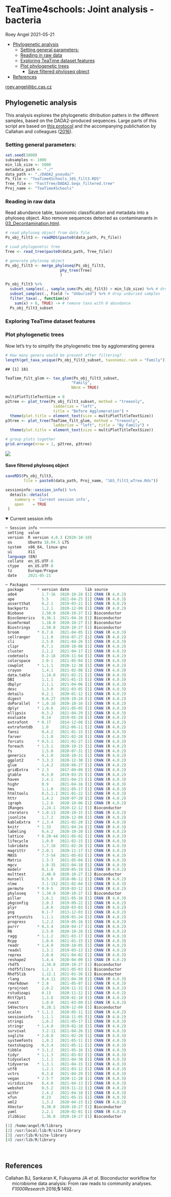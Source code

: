 TeaTime4schools: Joint analysis - bacteria
================
Roey Angel
2021-05-21

-   [Phylogenetic analysis](#phylogenetic-analysis)
    -   [Setting general parameters:](#setting-general-parameters)
    -   [Reading in raw data](#reading-in-raw-data)
    -   [Exploring TeaTime dataset
        features](#exploring-teatime-dataset-features)
    -   [Plot phylogenetic trees](#plot-phylogenetic-trees)
        -   [Save filtered phyloseq
            object](#save-filtered-phyloseq-object)
-   [References](#references)

[roey.angel@bc.cas.cz](mailto:%20roey.angel@bc.cas.cz)

## Phylogenetic analysis

This analysis explores the phylogenetic ditribution patters in the
different samples, based on the DADA2-produced sequences. Large parts of
this script are based on [this
protocol](https://f1000research.com/articles/5-1492/v2) and the
accompanying publichation by Callahan and colleagues
([2016](#ref-callahan_bioconductor_2016)).

### Setting general parameters:

``` r
set.seed(1000)
subsamples <- 1000
min_lib_size <- 5000
metadata_path <- "./"
data_path <- "./DADA2_pseudo/"
Ps_file <- "TeaTime4Schools_16S_filt3.RDS"
Tree_file <- "FastTree/DADA2.Seqs_filtered.tree"
Proj_name <- "TeaTime4Schools"
```

### Reading in raw data

Read abundance table, taxonomic classification and metadata into a
phyloseq object. Also remove sequences detected as contaminanants in
[03\_Decontamination.html](03_Decontamination.html).

``` r
# read phyloseq object from data file
Ps_obj_filt3 <- readRDS(paste0(data_path, Ps_file))

# Load phylogenetic tree
Tree <- read_tree(paste0(data_path, Tree_file))

# generate phyloseq object
Ps_obj_filt3 <- merge_phyloseq(Ps_obj_filt3,
                        phy_tree(Tree)
                        )

Ps_obj_filt3 %>%
  subset_samples(., sample_sums(Ps_obj_filt3) > min_lib_size) %>% # drop samples below min_lib_size
  subset_samples(., Field != "Unburied") %>% # drop unburied samples
  filter_taxa(., function(x)
    sum(x) > 0, TRUE) -> # remove taxa with 0 abundance
  Ps_obj_filt3_subset
```

### Exploring TeaTime dataset features

### Plot phylogenetic trees

Now let’s try to simplify the phylogenetic tree by agglomerating genera

``` r
# How many genera would be present after filtering?
length(get_taxa_unique(Ps_obj_filt3_subset, taxonomic.rank = "Family"))
```

    ## [1] 181

``` r
TeaTime_filt_glom <- tax_glom(Ps_obj_filt3_subset, 
                             "Family", 
                             NArm = TRUE)

multiPlotTitleTextSize = 8
p2tree <- plot_tree(Ps_obj_filt3_subset, method = "treeonly",
                     ladderize = "left",
                     title = "Before Agglomeration") +
  theme(plot.title = element_text(size = multiPlotTitleTextSize))
p3tree <- plot_tree(TeaTime_filt_glom, method = "treeonly",
                     ladderize = "left", title = "By Family") +
  theme(plot.title = element_text(size = multiPlotTitleTextSize))

# group plots together
grid.arrange(nrow = 1, p2tree, p3tree)
```

![](05_Phylogenetic_figures/tree-1.png)<!-- -->

#### Save filtered phyloseq object

``` r
saveRDS(Ps_obj_filt3,
        file = paste0(data_path, Proj_name, "16S_filt3_wTree.Rds"))
```

``` r
sessioninfo::session_info() %>%
  details::details(
    summary = 'Current session info',
    open    = TRUE
 )
```

<details open>
<summary>
<span title="Click to Expand"> Current session info </span>
</summary>

``` r
─ Session info ─────────────────────────────────────────────────────────────────────────
 setting  value                       
 version  R version 4.0.3 (2020-10-10)
 os       Ubuntu 18.04.5 LTS          
 system   x86_64, linux-gnu           
 ui       X11                         
 language (EN)                        
 collate  en_US.UTF-8                 
 ctype    en_US.UTF-8                 
 tz       Europe/Prague               
 date     2021-05-21                  

─ Packages ─────────────────────────────────────────────────────────────────────────────
 package      * version date       lib source        
 ade4           1.7-16  2020-10-28 [1] CRAN (R 4.0.2)
 ape            5.5     2021-04-25 [1] CRAN (R 4.0.3)
 assertthat     0.2.1   2019-03-21 [1] CRAN (R 4.0.2)
 backports      1.2.1   2020-12-09 [1] CRAN (R 4.0.2)
 Biobase        2.50.0  2020-10-27 [1] Bioconductor  
 BiocGenerics   0.36.1  2021-04-16 [1] Bioconductor  
 biomformat     1.18.0  2020-10-27 [1] Bioconductor  
 Biostrings     2.58.0  2020-10-27 [1] Bioconductor  
 broom        * 0.7.6   2021-04-05 [1] CRAN (R 4.0.3)
 cellranger     1.1.0   2016-07-27 [1] CRAN (R 4.0.2)
 cli            2.5.0   2021-04-26 [1] CRAN (R 4.0.3)
 clipr          0.7.1   2020-10-08 [1] CRAN (R 4.0.2)
 cluster        2.1.2   2021-04-17 [1] CRAN (R 4.0.3)
 codetools      0.2-18  2020-11-04 [1] CRAN (R 4.0.2)
 colorspace     2.0-1   2021-05-04 [1] CRAN (R 4.0.3)
 cowplot      * 1.1.1   2020-12-30 [1] CRAN (R 4.0.2)
 crayon         1.4.1   2021-02-08 [1] CRAN (R 4.0.3)
 data.table     1.14.0  2021-02-21 [1] CRAN (R 4.0.3)
 DBI            1.1.1   2021-01-15 [1] CRAN (R 4.0.3)
 dbplyr         2.1.1   2021-04-06 [1] CRAN (R 4.0.3)
 desc           1.3.0   2021-03-05 [1] CRAN (R 4.0.3)
 details        0.2.1   2020-01-12 [1] CRAN (R 4.0.2)
 digest         0.6.27  2020-10-24 [1] CRAN (R 4.0.2)
 doParallel   * 1.0.16  2020-10-16 [1] CRAN (R 4.0.2)
 dplyr        * 1.0.6   2021-05-05 [1] CRAN (R 4.0.3)
 ellipsis       0.3.2   2021-04-29 [1] CRAN (R 4.0.3)
 evaluate       0.14    2019-05-28 [1] CRAN (R 4.0.2)
 extrafont    * 0.17    2014-12-08 [1] CRAN (R 4.0.2)
 extrafontdb    1.0     2012-06-11 [1] CRAN (R 4.0.2)
 fansi          0.4.2   2021-01-15 [1] CRAN (R 4.0.3)
 farver         2.1.0   2021-02-28 [1] CRAN (R 4.0.3)
 forcats      * 0.5.1   2021-01-27 [1] CRAN (R 4.0.3)
 foreach      * 1.5.1   2020-10-15 [1] CRAN (R 4.0.2)
 fs             1.5.0   2020-07-31 [1] CRAN (R 4.0.2)
 generics       0.1.0   2020-10-31 [1] CRAN (R 4.0.2)
 ggplot2      * 3.3.3   2020-12-30 [1] CRAN (R 4.0.2)
 glue           1.4.2   2020-08-27 [1] CRAN (R 4.0.2)
 gridExtra    * 2.3     2017-09-09 [1] CRAN (R 4.0.2)
 gtable         0.3.0   2019-03-25 [1] CRAN (R 4.0.2)
 haven          2.4.1   2021-04-23 [1] CRAN (R 4.0.3)
 highr          0.9     2021-04-16 [1] CRAN (R 4.0.3)
 hms            1.1.0   2021-05-17 [1] CRAN (R 4.0.3)
 htmltools      0.5.1.1 2021-01-22 [1] CRAN (R 4.0.3)
 httr           1.4.2   2020-07-20 [1] CRAN (R 4.0.2)
 igraph         1.2.6   2020-10-06 [1] CRAN (R 4.0.2)
 IRanges        2.24.1  2020-12-12 [1] Bioconductor  
 iterators    * 1.0.13  2020-10-15 [1] CRAN (R 4.0.2)
 jsonlite       1.7.2   2020-12-09 [1] CRAN (R 4.0.2)
 kableExtra   * 1.3.4   2021-02-20 [1] CRAN (R 4.0.3)
 knitr        * 1.33    2021-04-24 [1] CRAN (R 4.0.3)
 labeling       0.4.2   2020-10-20 [1] CRAN (R 4.0.2)
 lattice      * 0.20-44 2021-05-02 [1] CRAN (R 4.0.3)
 lifecycle      1.0.0   2021-02-15 [1] CRAN (R 4.0.3)
 lubridate      1.7.10  2021-02-26 [1] CRAN (R 4.0.3)
 magrittr     * 2.0.1   2020-11-17 [1] CRAN (R 4.0.2)
 MASS           7.3-54  2021-05-03 [1] CRAN (R 4.0.3)
 Matrix         1.3-3   2021-05-04 [1] CRAN (R 4.0.3)
 mgcv           1.8-35  2021-04-18 [1] CRAN (R 4.0.3)
 modelr         0.1.8   2020-05-19 [1] CRAN (R 4.0.2)
 multtest       2.46.0  2020-10-27 [1] Bioconductor  
 munsell        0.5.0   2018-06-12 [1] CRAN (R 4.0.2)
 nlme           3.1-152 2021-02-04 [1] CRAN (R 4.0.3)
 permute      * 0.9-5   2019-03-12 [1] CRAN (R 4.0.2)
 phyloseq     * 1.34.0  2020-10-27 [1] Bioconductor  
 pillar         1.6.1   2021-05-16 [1] CRAN (R 4.0.3)
 pkgconfig      2.0.3   2019-09-22 [1] CRAN (R 4.0.2)
 plyr           1.8.6   2020-03-03 [1] CRAN (R 4.0.2)
 png            0.1-7   2013-12-03 [1] CRAN (R 4.0.2)
 prettyunits    1.1.1   2020-01-24 [1] CRAN (R 4.0.2)
 progress       1.2.2   2019-05-16 [1] CRAN (R 4.0.2)
 purrr        * 0.3.4   2020-04-17 [1] CRAN (R 4.0.2)
 R6             2.5.0   2020-10-28 [1] CRAN (R 4.0.2)
 ragg         * 1.1.2   2021-03-17 [1] CRAN (R 4.0.3)
 Rcpp           1.0.6   2021-01-15 [1] CRAN (R 4.0.3)
 readr        * 1.4.0   2020-10-05 [1] CRAN (R 4.0.2)
 readxl         1.3.1   2019-03-13 [1] CRAN (R 4.0.2)
 reprex         2.0.0   2021-04-02 [1] CRAN (R 4.0.3)
 reshape2       1.4.4   2020-04-09 [1] CRAN (R 4.0.2)
 rhdf5          2.34.0  2020-10-27 [1] Bioconductor  
 rhdf5filters   1.2.1   2021-05-03 [1] Bioconductor  
 Rhdf5lib       1.12.1  2021-01-26 [1] Bioconductor  
 rlang          0.4.11  2021-04-30 [1] CRAN (R 4.0.3)
 rmarkdown    * 2.8     2021-05-07 [1] CRAN (R 4.0.3)
 rprojroot      2.0.2   2020-11-15 [1] CRAN (R 4.0.2)
 rstudioapi     0.13    2020-11-12 [1] CRAN (R 4.0.2)
 Rttf2pt1       1.3.8   2020-01-10 [1] CRAN (R 4.0.2)
 rvest          1.0.0   2021-03-09 [1] CRAN (R 4.0.3)
 S4Vectors      0.28.1  2020-12-09 [1] Bioconductor  
 scales       * 1.1.1   2020-05-11 [1] CRAN (R 4.0.2)
 sessioninfo    1.1.1   2018-11-05 [1] CRAN (R 4.0.2)
 stringi        1.6.2   2021-05-17 [1] CRAN (R 4.0.3)
 stringr      * 1.4.0   2019-02-10 [1] CRAN (R 4.0.2)
 survival       3.2-11  2021-04-26 [1] CRAN (R 4.0.3)
 svglite      * 2.0.0   2021-02-20 [1] CRAN (R 4.0.3)
 systemfonts    1.0.2   2021-05-11 [1] CRAN (R 4.0.3)
 textshaping    0.3.4   2021-05-11 [1] CRAN (R 4.0.3)
 tibble       * 3.1.2   2021-05-16 [1] CRAN (R 4.0.3)
 tidyr        * 1.1.3   2021-03-03 [1] CRAN (R 4.0.3)
 tidyselect     1.1.1   2021-04-30 [1] CRAN (R 4.0.3)
 tidyverse    * 1.3.1   2021-04-15 [1] CRAN (R 4.0.3)
 utf8           1.2.1   2021-03-12 [1] CRAN (R 4.0.3)
 vctrs          0.3.8   2021-04-29 [1] CRAN (R 4.0.3)
 vegan        * 2.5-7   2020-11-28 [1] CRAN (R 4.0.3)
 viridisLite    0.4.0   2021-04-13 [1] CRAN (R 4.0.3)
 webshot        0.5.2   2019-11-22 [1] CRAN (R 4.0.2)
 withr          2.4.2   2021-04-18 [1] CRAN (R 4.0.3)
 xfun           0.23    2021-05-15 [1] CRAN (R 4.0.3)
 xml2           1.3.2   2020-04-23 [1] CRAN (R 4.0.2)
 XVector        0.30.0  2020-10-27 [1] Bioconductor  
 yaml           2.2.1   2020-02-01 [1] CRAN (R 4.0.2)
 zlibbioc       1.36.0  2020-10-27 [1] Bioconductor  

[1] /home/angel/R/library
[2] /usr/local/lib/R/site-library
[3] /usr/lib/R/site-library
[4] /usr/lib/R/library
```

</details>

<br>

## References

<div id="refs" class="references csl-bib-body hanging-indent">

<div id="ref-callahan_bioconductor_2016" class="csl-entry">

Callahan BJ, Sankaran K, Fukuyama JA *et al.* Bioconductor workflow for
microbiome data analysis: From raw reads to community analyses.
*F1000Research* 2016;**5**:1492.

</div>

</div>
